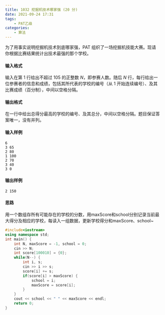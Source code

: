 ```yaml
---
title: 1032 挖掘机技术哪家强 (20 分)
date: 2021-09-24 17:31
tags:
    - PAT乙级
categories:
    - 算法
---
```


为了用事实说明挖掘机技术到底哪家强，PAT 组织了一场挖掘机技能大赛。现请你根据比赛结果统计出技术最强的那个学校。

#### 输入格式

输入在第 1 行给出不超过 105 的正整数 *N*，即参赛人数。随后 *N* 行，每行给出一位参赛者的信息和成绩，包括其所代表的学校的编号（从 1 开始连续编号）、及其比赛成绩（百分制），中间以空格分隔。

#### 输出格式

在一行中给出总得分最高的学校的编号、及其总分，中间以空格分隔。题目保证答案唯一，没有并列。

#### 输入样例

```in
6
3 65
2 80
1 100
2 70
3 40
3 0
```

#### 输出样例

```out
2 150
```

#### 思路

用一个数组存所有可能存在的学校的分数，用maxScore和school分别记录当前最大得分及相应的学校，每读入一组数据，更新学校得分和maxScore、school~

```c++
#include<iostream>
using namespace std;
int main() {
    int N, maxScore = -1, school = 0;
    cin >> N;
    int score[100010] = {0};
    while(N--) {
        int i, s;
        cin >> i >> s;
        score[i] += s;
        if(score[i] > maxScore) {
            school = i;
            maxScore = score[i];
        }
    }
    cout << school << " " << maxScore << endl;
    return 0;
}
```

